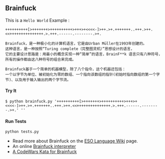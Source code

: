 ## Brainfuck


This is a `Hello World` Example :
```
++++++++++[>+++++++>++++++++++>+++>+<<<<-]>++.>+.+++++++..+++.>++.<<+++++++++++++++.>.+++.------.--------.>+.
```

```
Brainfuck，是一种极小化的计算机语言，它是由Urban Müller在1993年创建的。
这种语言，是一种按照“Turing complete（完整图灵机）”思想设计的语言，
它的主要设计思路是：用最小的概念实现一种“简单”的语言，BrainF**k 语言只有八种符号，所有的操作都由这八种符号的组合来完成。
```

```
Brainfuck基于一个简单的机器模型，除了八个指令，这个机器还包括：
一个以字节为单位、被初始化为零的数组、一个指向该数组的指针(初始时指向数组的第一个字节)、以及用于输入输出的两个字节流。
```

#### Try It

```
$ python brainfuck.py '++++++++++[>+++++++>++++++++++>+++>+<<<<-]>++.>+.+++++++..+++.>++.<<+++++++++++++++.>.+++.------.--------.>+.' ''
```

#### Run Tests
```
python tests.py
```

* Read more about Brainfuck on the [ESO Language Wiki](https://esolangs.org/wiki/Brainfuck) page.
* An online [Brainfuck interpreter](https://fatiherikli.github.io/brainfuck-visualizer/)
* [A CodeWars Kata for Brainfuck](https://www.codewars.com/kata/my-smallest-code-interpreter-aka-brainf-star-star-k/train/python)

